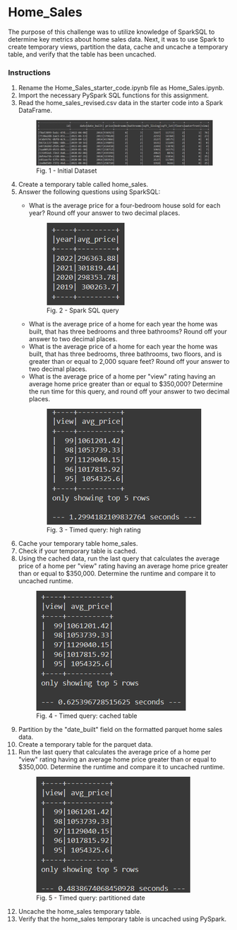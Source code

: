 # Home_Sales

<p>The purpose of this challenge was to utilize knowledge of SparkSQL to determine key metrics about home sales data. Next, it was to use Spark to create temporary views, partition the data, cache and uncache a temporary table, and verify that the table has been uncached.</p>

<h3>Instructions</h3>
<ol>
<li>Rename the Home_Sales_starter_code.ipynb file as Home_Sales.ipynb.</li>
<li>Import the necessary PySpark SQL functions for this assignment.</li>
<li>Read the home_sales_revised.csv data in the starter code into a Spark DataFrame.</li>
<figure>
    <img src="./images/home_sales.png">
    <figcaption>Fig. 1 - Initial Dataset</figcaption>
</figure>
<li>Create a temporary table called home_sales.</li>
<li>Answer the following questions using SparkSQL:</li>
    <ul>
    <li>What is the average price for a four-bedroom house sold for each year? Round off your answer to two decimal places.</li>
    <figure>
        <img src="./images/avg_price_4bed.png">
        <figcaption>Fig. 2 - Spark SQL query</figcaption>
    </figure>
    <li>What is the average price of a home for each year the home was built, that has three bedrooms and three bathrooms? Round off your answer to two decimal places.</li>
    <li>What is the average price of a home for each year the home was built, that has three bedrooms, three bathrooms, two floors, and is greater than or equal to 2,000 square feet? Round off your answer to two decimal places.</li>
    <li>What is the average price of a home per "view" rating having an average home price greater than or equal to $350,000? Determine the run time for this query, and round off your answer to two decimal places.</li>
    <figure>
        <img src="./images/home_over350_initial.png">
        <figcaption>Fig. 3 - Timed query: high rating</figcaption>
    </figure>
    </ul>
<li>Cache your temporary table home_sales.</li>
<li>Check if your temporary table is cached.</li>
<li>Using the cached data, run the last query that calculates the average price of a home per "view" rating having an average home price greater than or equal to $350,000. Determine the runtime and compare it to uncached runtime.</li>
<figure>
    <img src="./images/home_over350_cached.png">
    <figcaption>Fig. 4 - Timed query: cached table</figcaption>
</figure>
<li>Partition by the "date_built" field on the formatted parquet home sales data.</li>
<li>Create a temporary table for the parquet data.</li>
<li>Run the last query that calculates the average price of a home per "view" rating having an average home price greater than or equal to $350,000. Determine the runtime and compare it to uncached runtime.</li>
<figure>
    <img src="./images/home_over350_partitioned.png">
    <figcaption>Fig. 5 - Timed query: partitioned date</figcaption>
</figure>
<li>Uncache the home_sales temporary table.</li>
<li>Verify that the home_sales temporary table is uncached using PySpark.</li>
</ol>